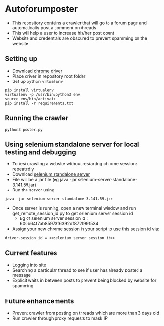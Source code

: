 # Autoforumposter
* This repository contains a crawler that will go to a forum page and automatically post a comment on threads  
* This will help a user to increase his/her post count  
* Website and credentials are obscured to prevent spamming on the website  

## Setting up
* Download [chrome driver](https://sites.google.com/a/chromium.org/chromedriver/)   
* Place driver in repository root folder  
* Set up python virtual env
```
pip install virtualenv  
virtualenv -p /usr/bin/python3 env  
source env/bin/activate  
pip install -r requirements.txt
```

## Running the crawler
```
python3 poster.py
```

## Using selenium standalone server for local testing and debugging
* To test crawling a website without restarting chrome sessions repeatedly
* Download [selenium standalone server](https://www.seleniumhq.org/download/)
* File will be a jar file (eg java -jar selenium-server-standalone-3.141.59.jar)
* Run the server using:
```
java -jar selenium-server-standalone-3.141.59.jar
```
* Once server is running, open a new terminal window and run get_remote_session_id.py to get selenium server session id
  * Eg of selenium server session id : 600b64f7ab85973f6392df872199f534
* Assign your new chrome session in your script to use this session id via:
```
driver.session_id = <<selenium server session id>>
```

## Current features
* Logging into site  
* Searching a particular thread to see if user has already posted a message  
* Explicit waits in between posts to prevent being blocked by website for spamming  

## Future enhancements  
* Prevent crawler from posting on threads which are more than 3 days old  
* Run crawler through proxy requests to mask IP